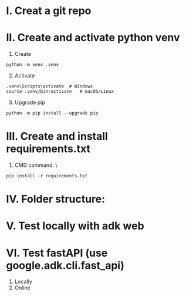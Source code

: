 # I. Creat a git repo 


# II. Create and activate python venv
1. Create
```
python -m venv .venv
```
2. Activate
```
.venv\Scripts\activate  # Windows  
source .venv/bin/activate   # macOS/Linux
```
3. Upgrade pip
```
python -m pip install --upgrade pip
```

# III. Create and install requirements.txt
1. CMD command: \
```
pip install -r requirements.txt
```

# IV. Folder structure:


# V. Test locally with adk web

# VI. Test fastAPI (use google.adk.cli.fast_api)
1. Locally
2. Online





